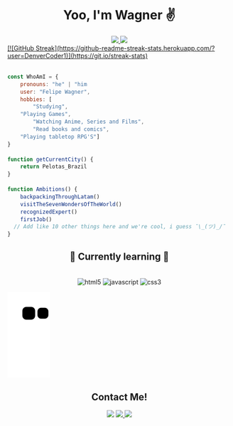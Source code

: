 <h1 align="center"> Yoo, I'm Wagner ✌ </h1>

<div align="center">
  <a href="https://github.com/rafaballerini">
  <img height="150em" src="https://github-readme-stats.vercel.app/api?username=vxgnxx&show_icons=true&theme=highcontrast&include_all_commits=true&count_private=true"/>
  <img height="150em" src="https://github-readme-stats.vercel.app/api/top-langs/?username=vxgnxx&layout=compact&langs_count=7&theme=highcontrast"/>
</div> 
[![GitHub Streak](https://github-readme-streak-stats.herokuapp.com/?user=DenverCoder1)](https://git.io/streak-stats)
<br>
	
```javascript

const WhoAmI = {
    pronouns: "he" | "him
    user: "Felipe Wagner",
    hobbies: [
        "Studying",
	"Playing Games",
        "Watching Anime, Series and Films",
        "Read books and comics",
	"Playing tabletop RPG'S"]
}
	
function getCurrentCity() {
    return Pelotas_Brazil
}
	
function Ambitions() {
    backpackingThroughLatam()
    visitTheSevenWondersOfTheWorld()
    recognizedExpert()
    firstJob()
  // Add like 10 other things here and we're cool, i guess ¯\_(ツ)_/¯
} 
 ```
<h2 align="center">🌱 Currently learning 🌱</h2>

<div style="display: inline_block" align="center"><br>
  <img align="center" alt="html5" height="60" width="80" src="https://cdn.jsdelivr.net/gh/devicons/devicon/icons/html5/html5-plain.svg" />
  <img align="center" alt="javascript" height="60" width="80" src="https://cdn.jsdelivr.net/gh/devicons/devicon/icons/javascript/javascript-plain.svg" />
  <img align="center" alt="css3" height="60" width="80" src="https://cdn.jsdelivr.net/gh/devicons/devicon/icons/css3/css3-plain.svg" />
</div>

![Snake animation](https://github.com/vxgnxx/vxgnxx/blob/output/github-contribution-grid-snake.svg)

<h2 align="center">Contact Me!</h2>

<div align="center">
	<a href="https://t.me/Vxgnxx" target="_blank"><img src="https://img.shields.io/badge/Telegram-2CA5E0?style=for-the-badge&logo=telegram&logoColor=white" target="_blank"></a>
	<a href="mailto:fws.buss@gmail.com" target="_blank"><img src="https://img.shields.io/badge/Gmail-D14836?style=for-the-badge&logo=gmail&logoColor=white" target="_blank"</a>
	<a href="https://www.linkedin.com/in/wagner33/" target="_blank"><img src="https://img.shields.io/badge/LinkedIn-0077B5?style=for-the-badge&logo=linkedin&logoColor=white" target="_blank"></a>
</div>


